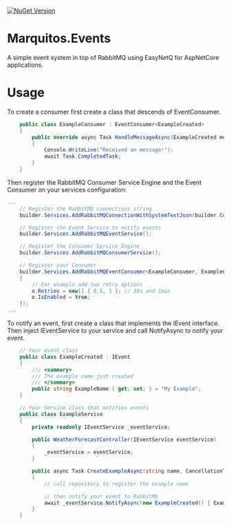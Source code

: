 [![NuGet Version](https://img.shields.io/nuget/v/Marquitos.Events.RabbitMQ)](https://www.nuget.org/packages/Marquitos.Events.RabbitMQ/)

# Marquitos.Events

A simple event system in top of RabbitMQ using EasyNetQ for AspNetCore applications.

# Usage
To create a consumer first create a class that descends of EventConsumer.
``` csharp
    public class ExampleConsumer : EventConsumer<ExampleCreated>
    {
        public override async Task HandleMessageAsync(ExampleCreated message, CancellationToken cancellationToken = default)
        {
            Console.WriteLine("Received an message!");
            await Task.CompletedTask;
        }
    }
```

Then register the RabbitMQ Consumer Service Engine and the Event Consumer on your services configuration:

``` csharp
...
    // Register the RabbitMQ connections string
    builder.Services.AddRabbitMQConnectionWithSystemTextJson(builder.Configuration.GetConnectionString("RabbitConnection"));

    // Register the Event Service to notify events
    builder.Services.AddRabbitMQEventService();

    // Register the Consumer Service Engine
    builder.Services.AddRabbitMQConsumerService();

    // Register your Consumer
    builder.Services.AddRabbitMQEventConsumer<ExampleConsumer, ExampleCreated>((sp, o) =>
    {
        // For example add two retry options
        o.Retries = new[] { 0.5, 1 }; // 30s and 1min
        o.IsEnabled = true;
    });
...
```

To notify an event, first create a class that implements the IEvent interface. Then inject IEventService to your service and call NotifyAsync to notify your event.
``` csharp
    // Your event class
    public class ExampleCreated : IEvent
    {
        /// <summary>
        /// The example name just created
        /// </summary>
        public string ExampleName { get; set; } = "My Example";
    }

    // Your Service class that notifies events
    public class ExampleService
    {
        private readonly IEventService _eventService;

        public WeatherForecastController(IEventService eventService)
        {
            _eventService = eventService;
        }

        public async Task CreateExampleAsync(string name, CancellationToken cancellationToken = default)
        {
            // call repository to register the example name

            // then notify your event to RabbitMQ
            await _eventService.NotifyAsync(new ExampleCreated() { ExampleName = name });
        }
    }
```
